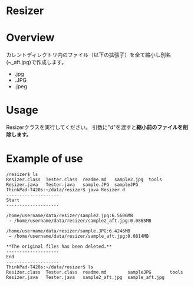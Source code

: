 Resizer
====

# Overview

カレントディレクトリ内のファイル（以下の拡張子）を全て縮小し別名(~_aft.jpg)で作成します。

* .jpg
* .JPG
* .jpeg

# Usage

Resizerクラスを実行してください。 
引数に"d"を渡すと**縮小前のファイルを削除します。** 

# Example of use

```
/resizer$ ls
Resizer.class  Tester.class  readme.md   sample2.jpg  tools
Resizer.java   Tester.java   sample.JPG  sampleJPG
ThinkPad-T420s:~/data/resizer$ java Resizer d
--------------------
Start
--------------------

/home/username/data/resizer/sample2.jpg:6.5606MB
 → /home/username/data/resizer/sample2_aft.jpg:0.0865MB

/home/username/data/resizer/sample.JPG:6.4246MB
 → /home/username/data/resizer/sample_aft.jpg:0.0814MB

**The original files has been deleted.**
--------------------
End
--------------------
ThinkPad-T420s:~/data/resizer$ ls
Resizer.class  Tester.class  readme.md        sampleJPG       tools
Resizer.java   Tester.java   sample2_aft.jpg  sample_aft.jpg
```
